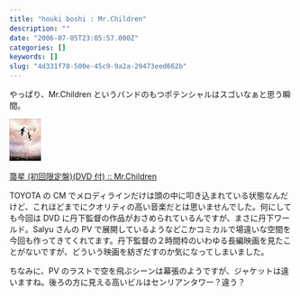 ```yaml
---
title: "houki boshi : Mr.Children"
description: ""
date: "2006-07-05T23:05:57.000Z"
categories: []
keywords: []
slug: "4d331f78-500e-45c9-9a2a-29473eed662b"
---
```


やっぱり、Mr.Children というバンドのもつポテンシャルはスゴいなぁと思う瞬間。

![](0__cMEZe5cSZDc__0U72.jpg)

[箒星 (初回限定盤)(DVD 付) :: Mr.Children](http://www.amazon.co.jp/exec/obidos/redirect?tag=mrchildrenonl-22%26link_code=xm2%26camp=2025%26creative=165953%26path=http://www.amazon.co.jp/gp/redirect.html%253fASIN=B000FHYJHS%2526tag=mrchildrenonl-22%2526lcode=xm2%2526cID=2025%2526ccmID=165953%2526location=/o/ASIN/B000FHYJHS%25253FSubscriptionId=02ZH6J1W0649DTNS6002)

TOYOTA の CM でメロディラインだけは頭の中に叩き込まれている状態なんだけど、これほどまでにクオリティの高い音楽だとは思いませんでした。何にしても今回は DVD に丹下監督の作品がおさめられているんですが、まさに丹下ワールド。Salyu さんの PV で展開しているようなどこかコミカルで場違いな空間を今回も作ってきてくれてます。丹下監督の２時間枠のいわゆる長編映画を見たことがないですが、どういう映画を紡ぎだすのか気になってしまいました。

ちなみに、PV のラストで空を飛ぶシーンは幕張のようですが、ジャケットは違いますね。後ろの方に見える高いビルはセンリアンタワー？違う？
